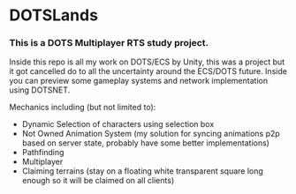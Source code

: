 # DOTSLands
 
### This is a **DOTS Multiplayer RTS** study project.

Inside this repo is all my work on DOTS/ECS by Unity, this was a project but it got cancelled do to all the uncertainty around the ECS/DOTS future. Inside you can preview some gameplay systems and network implementation using DOTSNET.

Mechanics including (but not limited to):
 - Dynamic Selection of characters using selection box
 - Not Owned Animation System (my solution for syncing animations p2p based on server state, probably have some better implementations)
 - Pathfinding
 - Multiplayer
 - Claiming terrains (stay on a floating white transparent square long enough so it will be claimed on all clients)

